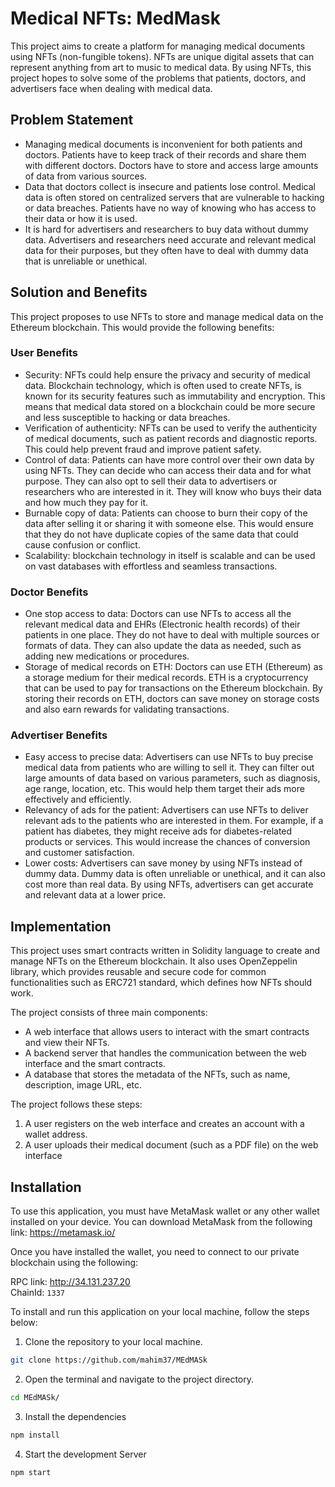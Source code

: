 
# Medical NFTs: MedMask

This project aims to create a platform for managing medical documents using NFTs (non-fungible tokens). NFTs are unique digital assets that can represent anything from art to music to medical data. By using NFTs, this project hopes to solve some of the problems that patients, doctors, and advertisers face when dealing with medical data.

## Problem Statement

- Managing medical documents is inconvenient for both patients and doctors. Patients have to keep track of their records and share them with different doctors. Doctors have to store and access large amounts of data from various sources.
- Data that doctors collect is insecure and patients lose control. Medical data is often stored on centralized servers that are vulnerable to hacking or data breaches. Patients have no way of knowing who has access to their data or how it is used.
- It is hard for advertisers and researchers to buy data without dummy data. Advertisers and researchers need accurate and relevant medical data for their purposes, but they often have to deal with dummy data that is unreliable or unethical.

## Solution and Benefits

This project proposes to use NFTs to store and manage medical data on the Ethereum blockchain. This would provide the following benefits:

### User Benefits

- Security: NFTs could help ensure the privacy and security of medical data. Blockchain technology, which is often used to create NFTs, is known for its security features such as immutability and encryption. This means that medical data stored on a blockchain could be more secure and less susceptible to hacking or data breaches.
- Verification of authenticity: NFTs can be used to verify the authenticity of medical documents, such as patient records and diagnostic reports. This could help prevent fraud and improve patient safety.
- Control of data: Patients can have more control over their own data by using NFTs. They can decide who can access their data and for what purpose. They can also opt to sell their data to advertisers or researchers who are interested in it. They will know who buys their data and how much they pay for it.
- Burnable copy of data: Patients can choose to burn their copy of the data after selling it or sharing it with someone else. This would ensure that they do not have duplicate copies of the same data that could cause confusion or conflict.
- Scalability: blockchain technology in itself is scalable and can be used on vast databases with effortless and seamless transactions.

### Doctor Benefits

- One stop access to data: Doctors can use NFTs to access all the relevant medical data and EHRs (Electronic health records) of their patients in one place. They do not have to deal with multiple sources or formats of data. They can also update the data as needed, such as adding new medications or procedures.
- Storage of medical records on ETH: Doctors can use ETH (Ethereum) as a storage medium for their medical records. ETH is a cryptocurrency that can be used to pay for transactions on the Ethereum blockchain. By storing their records on ETH, doctors can save money on storage costs and also earn rewards for validating transactions.

### Advertiser Benefits

- Easy access to precise data: Advertisers can use NFTs to buy precise medical data from patients who are willing to sell it. They can filter out large amounts of data based on various parameters, such as diagnosis, age range, location, etc. This would help them target their ads more effectively and efficiently.
- Relevancy of ads for the patient: Advertisers can use NFTs to deliver relevant ads to the patients who are interested in them. For example, if a patient has diabetes, they might receive ads for diabetes-related products or services. This would increase the chances of conversion and customer satisfaction.
- Lower costs: Advertisers can save money by using NFTs instead of dummy data. Dummy data is often unreliable or unethical, and it can also cost more than real data. By using NFTs, advertisers can get accurate and relevant data at a lower price.

## Implementation

This project uses smart contracts written in Solidity language to create and manage NFTs on the Ethereum blockchain. It also uses OpenZeppelin library, which provides reusable and secure code for common functionalities such as ERC721 standard, which defines how NFTs should work.

The project consists of three main components:

- A web interface that allows users to interact with the smart contracts and view their NFTs.
- A backend server that handles the communication between the web interface and the smart contracts.
- A database that stores the metadata of the NFTs, such as name, description, image URL, etc.

The project follows these steps:

1. A user registers on the web interface and creates an account with a wallet address.
2. A user uploads their medical document (such as a PDF file) on the web interface

## Installation

To use this application, you must have MetaMask wallet or any other wallet installed on your device. You can download MetaMask from the following link: https://metamask.io/

Once you have installed the wallet, you need to connect to our private blockchain using the following:

RPC link: http://34.131.237.20 <br>
ChainId: `1337`

To install and run this application on your local machine, follow the steps below:

1. Clone the repository to your local machine.
```bash
git clone https://github.com/mahim37/MEdMASk 
```
2. Open the terminal and navigate to the project directory.
```bash
cd MEdMASk/
```
3. Install the dependencies
```bash 
npm install
``` 
4. Start the development Server
```bash 
npm start
``` 
